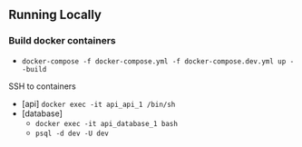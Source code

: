 ## Running Locally

### Build docker containers

- `docker-compose -f docker-compose.yml -f docker-compose.dev.yml up --build`

SSH to containers

- [api] `docker exec -it api_api_1 /bin/sh`
- [database]
  - `docker exec -it api_database_1 bash`
  - `psql -d dev -U dev`
